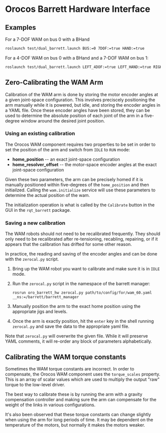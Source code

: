 
Orocos Barrett Hardware Interface
=================================

## Examples

For a 7-DOF WAM on bus 0 with a BHand 

```sh
roslaunch test/dual_barrett.launch BUS:=0 7DOF:=true HAND:=true
```

For a 4-DOF WAM on bus 0 with a BHand and a 7-DOF WAM on bus 1:

```sh
roslaunch test/dual_barrett.launch LEFT_4DOF:=true LEFT_HAND:=true RIGHT_7DOF:=true
```

## Zero-Calibrating the WAM Arm

Calibration of the WAM arm is done by storing the motor encoder angles at a
given joint-space configuration. This involves preciscely positioning the arm
manually while it is powered, but idle, and storing the encoder angles in a
YAML file. Once these encoder angles have been stored, they can be used to
determine the absolute position of each joint of the arm in a five-degree
window around the desired joint position.

### Using an existing calibration

The Orocos WAM component requires two properties to be set in order to set the
position of the arm and switch from `IDLE` to `RUN` mode:

* **home_position** -- an exact joint-space configuration 
* **home_resolver_offset** -- the motor-space encoder angles at the exact
  joint-space configuration

Given these two parameters, the arm can be precisely homed if it is manually
positioned within five-degrees of the `home_position` and then initiailzed.
Calling the `wam.initialize` service will use these parameters to determine the
actual position of the wam.

The initialization operation is what is called by the `Calibrate` button in the
GUI in the `rqt_barrett` package.

### Saving a new calibration

The WAM robots should not need to be recalibrated frequently. They should only
need to be recalibrated after re-tensioning, recabling, repairing, or if it
appears that the calibration has drifted for some other reason.

In practice, the reading and saving of the encoder angles and can be done
with the `zerocal.py` script.

1. Bring up the WAM robot you want to calibrate and make sure it is in `IDLE`
   mode.
2. Run the `zerocal.py` script in the namespace of the barrett manager:

    ```
    rosrun oro_barrett_hw zerocal.py path/to/config/for/wam_60.yaml __ns:=/barrett/barrett_manager
    ```

3. Manually position the arm to the exact home position using the appropriate
   jigs and levels.
4. Once the arm is exactly position, hit the `enter` key in the shell running
   `zerocal.py` and save the data to the appropriate yaml file.

Note that `zerocal.py` will overwrite the given file. While it will preserve
YAML comments, it will re-order any block of parameters alphabetically.

## Calibrating the WAM torque constants

Sometimes the WAM torque constants are incorrect. In order to compensate, the
Orocos WAM component uses the `torque_scales` property. This is an array of
scalar values which are used to multiply the output "raw" torque to the
low-level driver.

The best way to calibrate these is by running the arm with a gravity
compensation controller and making sure the arm can compensate for the weight
of the links in various configurations.

It's also been observed that these torque constants can change slightly when
using the arm for long periods of time. It may be dependent on the temperature
of the motors, but normally it makes the motors weaker.
